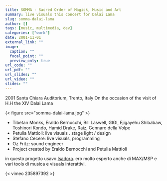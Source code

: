```yaml
---
title: SOMMA - Sacred Order of Magick, Music and Art
summary: live visuals this concert for Dalai Lama
slug: somma-dalai-lama
author: []
tags: [music, multimedia, dev]
categories: ["work"]
date: 2001-11-01
external_link: ""
image:
  caption: ""
  focal_point: ""
  preview_only: true
url_code: ""
url_pdf: ""
url_slides: ""
url_video: ""
slides: ""
---
```


2001 Santa Chiara Auditorium, Trento, Italy
On the occasion of the visit of H.H the XIV Dalai Lama

{< figure src="somma-dalai-lama.jpg" >}

- Tibetan Monks, Eraldo Bernocchi, Bill Laswell, GIGI, Ejigayehu Shibabaw, Toshinori Kondo, Hamid Drake, Raiz, Gennaro della Volpe
- Petulia Mattioli: live visuals . stage light / design
- Stefano Cecere: live visuals, programming
- Oz Fritz: sound engineer
- Project created by Eraldo Bernocchi and Petulia Mattioli

in questo progetto usavo [Isadora](https://troikatronix.com/). ero molto esperto anche di MAX/MSP e vari tools di musica e visuals interattivi.

{< vimeo 235897392 >}

